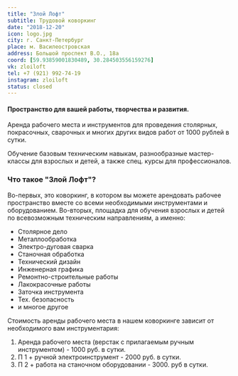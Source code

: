 ```yaml
---
title: "Злой Лофт"
subtitle: Трудовой коворкинг
date: "2018-12-20"
icon: logo.jpg
city: г. Санкт-Петербург
place: м. Василеостровская
address: Большой проспект В.О., 18а
coord: [59.93859001830489, 30.284503556159276]
vk: zloiloft
tel: +7 (921) 992-74-19
instagram: zloiloft
status: closed
---
```


#### Пространство для вашей работы, творчества и развития.

Аренда рабочего места и инструментов для проведения столярных, покрасочных, сварочных и многих других видов работ от 1000 рублей в сутки.

Обучение базовым техническим навыкам, разнообразные мастер-классы для взрослых и детей, а также спец. курсы для профессионалов.

### Что такое "Злой Лофт"?

Во-первых, это коворкинг, в котором вы можете арендовать рабочее пространство вместе со всеми необходимыми инструментами и оборудованием. Во-вторых, площадка для обучения взрослых и детей по всевозможным техническим направлениям, а именно:

- Столярное дело
- Металлообработка
- Электро-дуговая сварка
- Станочная обработка
- Технический дизайн
- Инженерная графика
- Ремонтно-строительные работы
- Лакокрасочные работы
- Заточка инструмента
- Тех. безопасность
- и многое другое

Стоимость аренды рабочего места в нашем коворкинге зависит от необходимого вам инструментария:

1. Аренда рабочего места (верстак с прилагаемым ручным инструментом) - 1000 руб. в сутки.
2. П 1 + ручной электроинструмент - 2000 руб. в сутки.
3. П 2 + работа на станочном оборудовании - 3000. руб в сутки.
